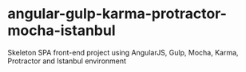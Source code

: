 # angular-gulp-karma-protractor-mocha-istanbul
Skeleton SPA front-end project using AngularJS, Gulp, Mocha, Karma, Protractor and Istanbul environment
